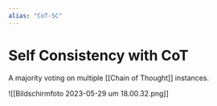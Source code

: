 ```yaml
---
alias: "CoT-SC"
---
```

# Self Consistency with CoT

A majority voting on multiple [[Chain of Thought]] instances.

![[Bildschirm­foto 2023-05-29 um 18.00.32.png]]